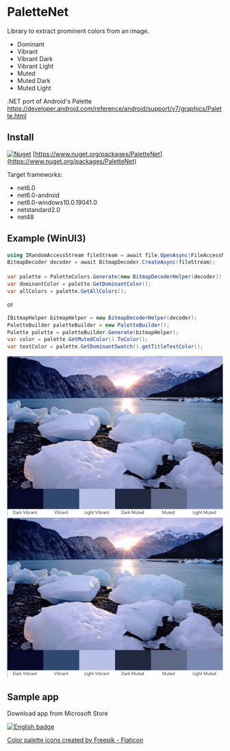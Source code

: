 # PaletteNet
Library to extract prominent colors from an image. 
- Dominant
- Vibrant
- Vibrant Dark
- Vibrant Light
- Muted
- Muted Dark
- Muted Light  

.NET port of Android's Palette https://developer.android.com/reference/android/support/v7/graphics/Palette.html


## Install

[![Nuget](https://img.shields.io/nuget/v/PaletteNet)](https://www.nuget.org/packages/PaletteNet) [https://www.nuget.org/packages/PaletteNet](https://www.nuget.org/packages/PaletteNet)

Target frameworks:
- net6.0
- net6.0-android
- net6.0-windows10.0.19041.0
- netstandard2.0
- net48

## Example (WinUI3)
```c#
using IRandomAccessStream fileStream = await file.OpenAsync(FileAccessMode.Read);
BitmapDecoder decoder = await BitmapDecoder.CreateAsync(fileStream);

var palette = PaletteColors.Generate(new BitmapDecoderHelper(decoder));
var dominantColor = palette.GetDominantColor();
var allColors = palette.GetAllColors();
```
or
```c#
IBitmapHelper bitmapHelper = new BitmapDecoderHelper(decoder);
PaletteBuilder paletteBuilder = new PaletteBuilder();
Palette palette = paletteBuilder.Generate(bitmapHelper);
var color = palette.GetMutedColor().ToColor();
var textColor = palette.GetDominantSwatch().getTitleTextColor();
```

![screenshot 1](https://github.com/tmk907/PaletteNet/blob/master/images/example1.jpg "Example 1")
![screenshot 2](https://github.com/tmk907/PaletteNet/blob/master/images/example1.jpg "Example 2")

## Sample app

Download app from Microsoft Store

<a href='https://www.microsoft.com/en-us/p/palettenet-sample-app/9MTQD4S7C86H?cid=badgegithub'>
<img width='240' height='96'  src='https://get.microsoft.com/images/en-us%20dark.svg' 
alt='English badge'/></a>

[Color palette icons created by Freepik - Flaticon](https://www.flaticon.com/free-icons/color-palette)